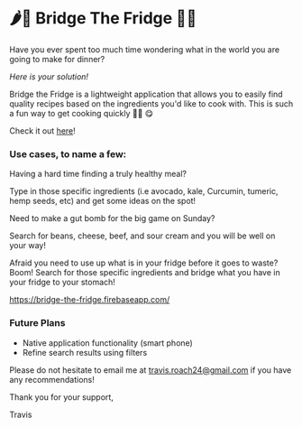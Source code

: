# 🌶🌽 Bridge The Fridge 🥦🥕

Have you ever spent too much time wondering what in the world you are going to make for dinner? 

_Here is your solution!_

Bridge the Fridge is a lightweight application that allows you to easily find quality recipes based on the ingredients you'd like to cook with. This is such a fun way to get cooking quickly 👩‍🍳 😋

Check it out [here](https://bridge-the-fridge.firebaseapp.com/)!

### Use cases, to name a few:
 Having a hard time finding a truly healthy meal?
 
 Type in those specific ingredients (i.e       avocado, kale, Curcumin, tumeric, hemp seeds, etc) and get some ideas on the spot!

 Need to make a gut bomb for the big game on Sunday?

 Search for beans, cheese, beef, and sour cream and you will be well on your way!

 Afraid you need to use up what is in your fridge before it goes to waste? Boom! Search for those specific ingredients and bridge what you have in your fridge to your stomach!

https://bridge-the-fridge.firebaseapp.com/

### Future Plans

* Native application functionality (smart phone)
* Refine search results using filters

Please do not hesitate to email me at travis.roach24@gmail.com if you have any recommendations! 

Thank you for your support,

Travis
